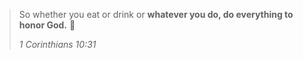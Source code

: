 > So whether you eat or drink or **whatever you do, do everything to honor God.** 🙏
>
> *1 Corinthians 10:31*
